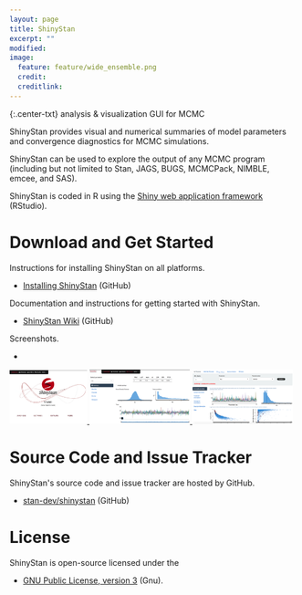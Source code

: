 ```yaml
---
layout: page
title: ShinyStan
excerpt: ""
modified:
image:
  feature: feature/wide_ensemble.png
  credit:
  creditlink:
---
```


{:.center-txt}
analysis &amp; visualization GUI for MCMC


ShinyStan provides visual and numerical summaries of model parameters
and convergence diagnostics for MCMC simulations.

ShinyStan can be used to explore the output of any MCMC program <span
class="note">(including but not limited to Stan, JAGS, BUGS, MCMCPack,
NIMBLE, emcee, and SAS)</span>.

ShinyStan is coded in R using the [Shiny web application framework](http://shiny.rstudio.com)
<span class="note">(RStudio)</span>.

# Download and Get Started

Instructions for installing ShinyStan on all platforms.

* <p>
  <a href="https://github.com/stan-dev/shinystan/wiki/Installing-the-R-package">Installing
    ShinyStan</a>
  <span class="note">(GitHub)</span>
  </p>

Documentation and instructions for getting started with ShinyStan.

* <p>
  <a href="https://github.com/stan-dev/shinystan/wiki">ShinyStan Wiki</a>
  <span class="note">(GitHub)</span>
  </p>

Screenshots.

* <a href="/assets/img/shinystan/home.png">
<img src="/assets/img/shinystan/home.png" style="width: 27%;"/>
</a>
<a href="/assets/img/shinystan/explore.png">
<img src="/assets/img/shinystan/explore.png" style="width: 35%;"/>
</a>
<a href="/assets/img/shinystan/diagnose.png">
<img src="/assets/img/shinystan/diagnose.png" style="width: 35%;"/>
</a>


# Source Code and Issue Tracker

ShinyStan's source code and issue tracker are hosted by GitHub.

* <p>
  <a href="https://github.com/stan-dev/shinystan">stan-dev/shinystan</a>
  <span class="note">(GitHub)</span>
  </p>


# License

ShinyStan is open-source licensed under the 

* <p>
  <a href="http://www.gnu.org/licenses/gpl-3.0.en.html">GNU Public License, version 3</a>
  <span class="note">(Gnu)</span>.
  </p>


